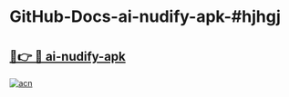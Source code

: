 # GitHub-Docs-ai-nudify-apk-#hjhgj

# <h2><a href="https://andorid.site?title=ai-nudify-apk&ref=07A">🔗👉 🔴 ai-nudify-apk</a></h2>

[![acn](https://github.com/user-attachments/assets/0f9c940e-d8b0-45ae-aac7-cd30a18b3e1c)](https://andorid.site?title=ai-nudify-apk&ref=07A)

